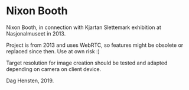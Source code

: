 # Nixon Booth
Nixon Booth, in connection with Kjartan Slettemark exhibition at Nasjonalmuseet in 2013.

Project is from 2013 and uses WebRTC, so features might be obsolete or replaced since then. Use at own risk :)

Target resolution for image creation should be tested and adapted depending on camera on client device.

Dag Hensten, 2019.
